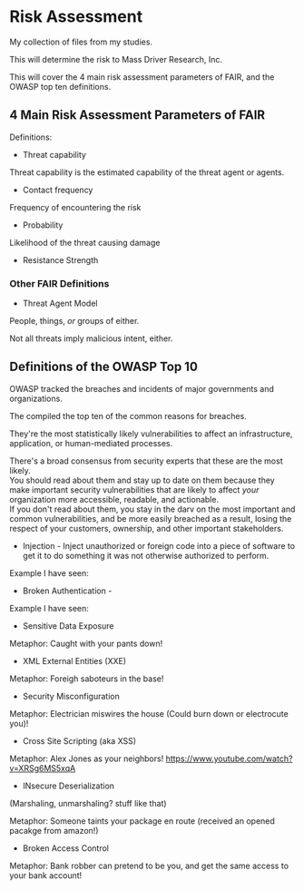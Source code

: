 # Risk Assessment

My collection of files from my studies.

This will determine the risk to Mass Driver Research, Inc.

This will cover the 4 main risk assessment parameters of FAIR, and the OWASP top ten definitions.

## 4 Main Risk Assessment Parameters of FAIR

Definitions: 

* Threat capability

Threat capability is the estimated capability of the threat agent or agents.

* Contact frequency

Frequency of encountering the risk

* Probability

Likelihood of the threat causing damage

* Resistance Strength

### Other FAIR Definitions

* Threat Agent Model

People, things, *or* groups of either.

Not all threats imply malicious intent, either.

## Definitions of the OWASP Top 10

OWASP tracked the breaches and incidents of major governments and organizations. 

The compiled the top ten of the common reasons for breaches. 

They're the most statistically likely vulnerabilities to affect an infrastructure, application, or human-mediated processes.

There's a broad consensus from security experts that these are the most likely.  
You should read about them and stay up to date on them because they make important security vulnerabilities that are likely to affect *your* organization more accessible, readable, and actionable.  
If you don't read about them, you stay in the darv on the most important and common vulnerabilities, and be more easily breached as a result, losing the respect of your customers, ownership, and other important stakeholders.


* Injection - Inject unauthorized or foreign code into a piece of software to get it to do something it was not otherwise authorized to perform. 

Example I have seen: 

* Broken Authentication -  

Example I have seen: 

* Sensitive Data Exposure

Metaphor: Caught with your pants down!

* XML External Entities (XXE)

Metaphor: Foreigh saboteurs in the base!

* Security Misconfiguration

Metaphor: Electrician miswires the house (Could burn down or electrocute you)!

* Cross Site Scripting (aka XSS)

Metaphor: Alex Jones as your neighbors! https://www.youtube.com/watch?v=XRSg6MS5xqA

* INsecure Deserialization

(Marshaling, unmarshaling? stuff like that)

Metaphor: Someone taints your package en route (received an opened pacakge from amazon!)

* Broken Access Control

Metaphor: Bank robber can pretend to be you, and get the same access to your bank account! 




















